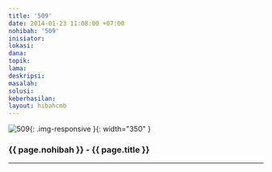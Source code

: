 ```yaml
---
title: '509'
date: 2014-01-23 11:08:00 +07:00
nohibah: '509'
inisiator: 
lokasi: 
dana: 
topik: 
lama: 
deskripsi: 
masalah: 
solusi: 
keberhasilan: 
layout: hibahcmb
---
```


![509](/static/img/hibahcmb/509.png){: .img-responsive }{: width="350" }

### {{ page.nohibah }} - {{ page.title }}

---
